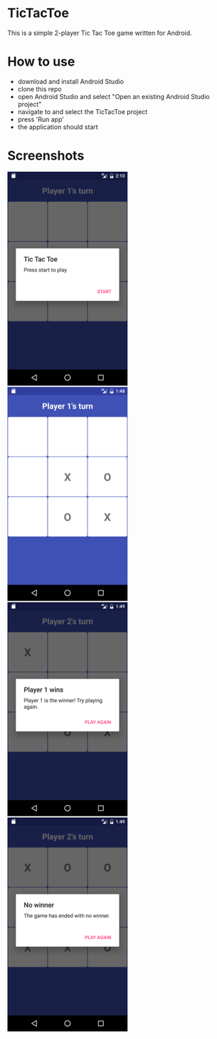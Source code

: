 # TicTacToe

This is a simple 2-player Tic Tac Toe game written for Android. 

# How to use

 - download and install Android Studio
 - clone this repo 
 - open Android Studio and select "Open an existing Android Studio project"
 - navigate to and select the TicTacToe project
 - press 'Run app'
 - the application should start

# Screenshots

<img src="screenshots/1.png" width="270"> <img src="screenshots/2.png" width="270">
<img src="screenshots/3.png" width="270"> <img src="screenshots/4.png" width="270">